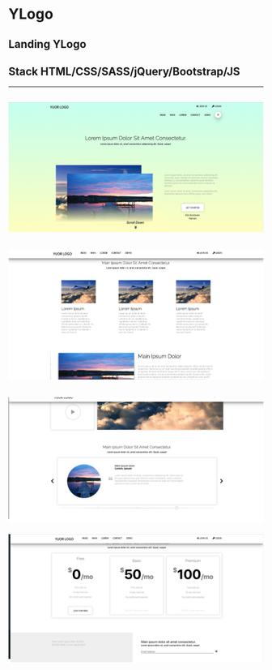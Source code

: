 # YLogo

## Landing YLogo

## Stack HTML/CSS/SASS/jQuery/Bootstrap/JS
---------- 
![alt text](img/scrin1.png)
---------- 
![alt text](img/scrin2.png)
---------- 
![alt text](img/scrin3.png)
---------- 
![alt text](img/scrin4.png)